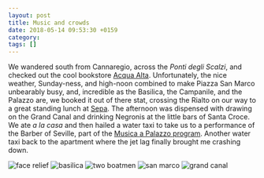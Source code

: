 ```yaml
---
layout: post
title: Music and crowds
date: 2018-05-14 09:53:30 +0159
category: 
tags: []
---
```


We wandered south from Cannaregio, across the _Ponti degli Scalzi_, and checked out the cool bookstore [Acqua Alta][1]. Unfortunately, the nice weather, Sunday-ness, and high-noon combined to make Piazza San Marco unbearably busy, and, incredible as the Basilica, the Campanile, and the Palazzo are, we booked it out of there stat, crossing the Rialto on our way to a great standing lunch at [Sepa][2]. The afternoon was dispensed with drawing on the Grand Canal and drinking Negronis at the little bars of Santa Croce. We ate _a la casa_ and then hailed a water taxi to take us to a performance of the Barber of Seville, part of the [Musica a Palazzo program][3]. Another water taxi back to the apartment where the jet lag finally brought me crashing down. 

![face relief](https://c1.staticflickr.com/1/953/27228494317_18cbd5fd9e_z.jpg)
![basilica](https://c1.staticflickr.com/1/823/27228492777_d9a39b3a00_z.jpg)
![two boatmen](https://c1.staticflickr.com/1/827/40291520380_fab46aa68b_z.jpg)
![san marco](https://c1.staticflickr.com/1/831/41197981215_d1518aa1f9_z.jpg)
![grand canal](https://c1.staticflickr.com/1/954/41197980285_05994aa765_z.jpg)

[1]: https://www.theguardian.com/books/booksblog/2015/jun/19/the-10-best-independent-bookshops-in-the-world-readers-recommend
[2]: https://www.naturallyepicurean.org/single-post/2017/10/01/Sepa-brand-new-and-lovely-cicchetteria-in-Calle-della-Bissa
[3]: https://www.musicapalazzo.com/en/the-barber-of-seville


